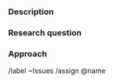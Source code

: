 ### Description 

<!-- Please provide a short description of the research -->

### Research question

<!-- What are you going to research -->

### Approach

<!-- How are you going to answer the research question -->

/label ~Issues
/assign @name 

